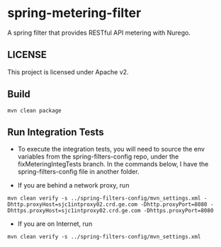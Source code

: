 # spring-metering-filter

A spring filter that provides RESTful API metering with Nurego.

## LICENSE
This project is licensed under Apache v2.

## Build

```unix
mvn clean package
```
## Run Integration Tests

* To execute the integration tests, you will need to source the env variables from the spring-filters-config repo, under the fixMeteringIntegTests branch. In the commands below, I have the spring-filters-config file in another folder.

* If you are behind a network proxy, run 
```unix
mvn clean verify -s ../spring-filters-config/mvn_settings.xml -Dhttp.proxyHost=sjc1intproxy02.crd.ge.com -Dhttp.proxyPort=8080 -Dhttps.proxyHost=sjc1intproxy02.crd.ge.com -Dhttps.proxyPort=8080
```
* If you are on Internet, run 
```unix 
mvn clean verify -s ../spring-filters-config/mvn_settings.xml 
```


